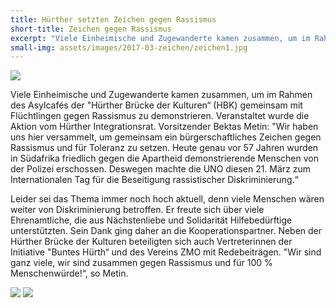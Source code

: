 ```yaml
---
title: Hürther setzten Zeichen gegen Rassismus
short-title: Zeichen gegen Rassismus
excerpt: "Viele Einheimische und Zugewanderte kamen zusammen, um im Rahmen des Asylcafés der Hürther Brücke der Kulturen gemeinsam mit Flüchtlingen gegen Rassismus zu demonstrieren."
small-img: assets/images/2017-03-zeichen/zeichen1.jpg
---
```


<img src="{{ site.url }}assets/images/2017-03-zeichen/zeichen1.jpg" class="lightbox"/>

Viele Einheimische und Zugewanderte kamen zusammen, um im Rahmen des
Asylcafés der "Hürther Brücke der Kulturen“ (HBK) gemeinsam mit
Flüchtlingen gegen Rassismus zu demonstrieren. Veranstaltet wurde die
Aktion vom Hürther Integrationsrat. Vorsitzender Bektas Metin: "Wir
haben uns hier versammelt, um gemeinsam ein bürgerschaftliches Zeichen
gegen Rassismus und für Toleranz zu setzen. Heute genau vor 57 Jahren
wurden in Südafrika friedlich gegen die Apartheid demonstrierende
Menschen von der Polizei erschossen. Deswegen machte die UNO diesen 21. März zum Internationalen Tag für die Beseitigung rassistischer
Diskriminierung.“

Leider sei das Thema immer noch hoch aktuell, denn viele Menschen
wären weiter von Diskriminierung betroffen. Er freute sich über viele
Ehrenamtliche, die aus Nächstenliebe und Solidarität Hilfebedürftige
unterstützten. Sein Dank ging daher an die Kooperationspartner. Neben
der Hürther Brücke der Kulturen beteiligten sich auch Vertreterinnen
der Initiative "Buntes Hürth“ und des Vereins ZMO mit
Redebeiträgen. "Wir sind ganz viele, wir sind zusammen gegen Rassismus
und für 100 % Menschenwürde!“, so Metin.


<img src="{{ site.url }}assets/images/2017-03-zeichen/zeichen2.jpg" class="lightbox"/>
<img src="{{ site.url }}assets/images/2017-03-zeichen/zeichen3.jpg" class="lightbox"/>
